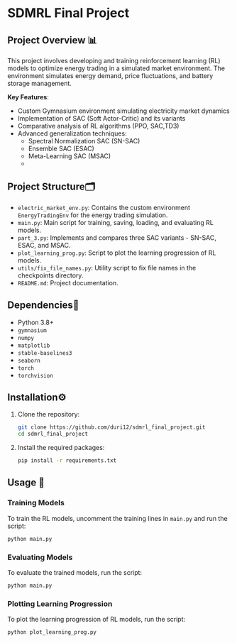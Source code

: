 # SDMRL Final Project

## Project Overview 📊

This project involves developing and training reinforcement learning (RL) models to optimize energy trading in a simulated market environment. The environment simulates energy demand, price fluctuations, and battery storage management.

**Key Features**:
- Custom Gymnasium environment simulating electricity market dynamics
- Implementation of SAC (Soft Actor-Critic) and its variants
- Comparative analysis of RL algorithms (PPO, SAC,TD3)
- Advanced generalization techniques:
  - Spectral Normalization SAC (SN-SAC)
  - Ensemble SAC (ESAC)
  - Meta-Learning SAC (MSAC)
  - 
## Project Structure🗂️

- `electric_market_env.py`: Contains the custom environment `EnergyTradingEnv` for the energy trading simulation.
- `main.py`: Main script for training, saving, loading, and evaluating RL models.
- `part_3.py`: Implements and compares three SAC variants - SN-SAC, ESAC, and MSAC.
- `plot_learning_prog.py`: Script to plot the learning progression of RL models.
- `utils/fix_file_names.py`: Utility script to fix file names in the checkpoints directory.
- `README.md`: Project documentation.

## Dependencies🧩

- Python 3.8+
- `gymnasium`
- `numpy`
- `matplotlib`
- `stable-baselines3`
- `seaborn`
- `torch`
- `torchvision`

## Installation⚙️

1. Clone the repository:
    ```sh
    git clone https://github.com/duri12/sdmrl_final_project.git
    cd sdmrl_final_project
    ```

2. Install the required packages:
    ```sh
    pip install -r requirements.txt
    ```

## Usage 🚀

### Training Models

To train the RL models, uncomment the training lines in `main.py` and run the script:
```sh
python main.py
```
### Evaluating Models
To evaluate the trained models, run the script:
```sh
python main.py 
```

### Plotting Learning Progression
To plot the learning progression of RL models, run the script:
```sh
python plot_learning_prog.py
```
